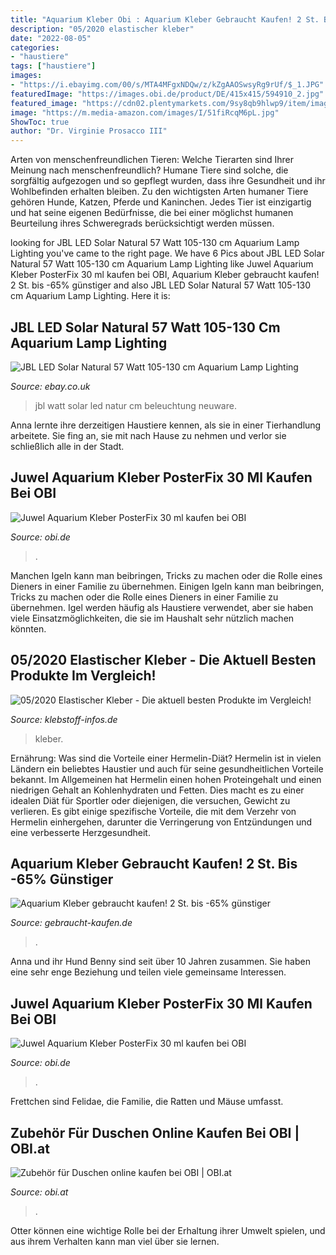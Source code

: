 ```yaml
---
title: "Aquarium Kleber Obi : Aquarium Kleber Gebraucht Kaufen! 2 St. Bis -65% Günstiger"
description: "05/2020 elastischer kleber"
date: "2022-08-05"
categories:
- "haustiere"
tags: ["haustiere"]
images:
- "https://i.ebayimg.com/00/s/MTA4MFgxNDQw/z/kZgAAOSwsyRg9rUf/$_1.JPG"
featuredImage: "https://images.obi.de/product/DE/415x415/594910_2.jpg"
featured_image: "https://cdn02.plentymarkets.com/9sy8qb9hlwp9/item/images/19721/middle/JBL-LED-Solar-Natur-44-Watt-85-110cm-JBL-LED-Solar-Natur-24-Watt-55-80cm-JBL-LED-Solar-Natur-22-Watt-45-70cm-JBL-LED-Solar-Natur-22-Watt-45-70cm-75793-19718-1-19719-19720-19721.jpg"
image: "https://m.media-amazon.com/images/I/51fiRcqM6pL.jpg"
ShowToc: true
author: "Dr. Virginie Prosacco III"
---
```



Arten von menschenfreundlichen Tieren: Welche Tierarten sind Ihrer Meinung nach menschenfreundlich?
Humane Tiere sind solche, die sorgfältig aufgezogen und so gepflegt wurden, dass ihre Gesundheit und ihr Wohlbefinden erhalten bleiben. Zu den wichtigsten Arten humaner Tiere gehören Hunde, Katzen, Pferde und Kaninchen. Jedes Tier ist einzigartig und hat seine eigenen Bedürfnisse, die bei einer möglichst humanen Beurteilung ihres Schweregrads berücksichtigt werden müssen.

	

		
looking for JBL LED Solar Natural 57 Watt 105-130 cm Aquarium Lamp Lighting you've came to the right page. We have 6 Pics about JBL LED Solar Natural 57 Watt 105-130 cm Aquarium Lamp Lighting like Juwel Aquarium Kleber PosterFix 30 ml kaufen bei OBI, Aquarium Kleber gebraucht kaufen! 2 St. bis -65% günstiger and also JBL LED Solar Natural 57 Watt 105-130 cm Aquarium Lamp Lighting. Here it is:
		
    
## JBL LED Solar Natural 57 Watt 105-130 Cm Aquarium Lamp Lighting

<img loading=lazy src="https://cdn02.plentymarkets.com/9sy8qb9hlwp9/item/images/19721/middle/JBL-LED-Solar-Natur-44-Watt-85-110cm-JBL-LED-Solar-Natur-24-Watt-55-80cm-JBL-LED-Solar-Natur-22-Watt-45-70cm-JBL-LED-Solar-Natur-22-Watt-45-70cm-75793-19718-1-19719-19720-19721.jpg" onerror="this.onerror=null;this.src='https://tse1.mm.bing.net/th?id=OIP.UMcXDrGgkeJKST5D0WS6BwHaHa&amp;pid=15.1';" alt="JBL LED Solar Natural 57 Watt 105-130 cm Aquarium Lamp Lighting">

_Source: ebay.co.uk_

>jbl watt solar led natur cm beleuchtung neuware. 

	

Anna lernte ihre derzeitigen Haustiere kennen, als sie in einer Tierhandlung arbeitete. Sie fing an, sie mit nach Hause zu nehmen und verlor sie schließlich alle in der Stadt.

    
## Juwel Aquarium Kleber PosterFix 30 Ml Kaufen Bei OBI

<img loading=lazy src="https://images.obi.de/product/DE/415x415/594910_2.jpg" onerror="this.onerror=null;this.src='https://tse2.mm.bing.net/th?id=OIP.O7Nny-IX2tv3G97PNNecCQAAAA&amp;pid=15.1';" alt="Juwel Aquarium Kleber PosterFix 30 ml kaufen bei OBI">

_Source: obi.de_

>. 

	

Manchen Igeln kann man beibringen, Tricks zu machen oder die Rolle eines Dieners in einer Familie zu übernehmen.
Einigen Igeln kann man beibringen, Tricks zu machen oder die Rolle eines Dieners in einer Familie zu übernehmen. Igel werden häufig als Haustiere verwendet, aber sie haben viele Einsatzmöglichkeiten, die sie im Haushalt sehr nützlich machen könnten.

    
## 05/2020 Elastischer Kleber - Die Aktuell Besten Produkte Im Vergleich!

<img loading=lazy src="https://m.media-amazon.com/images/I/51fiRcqM6pL.jpg" onerror="this.onerror=null;this.src='https://tse1.mm.bing.net/th?id=OIP.55K-KpXHv687ZpTbCSNdAwHaGR&amp;pid=15.1';" alt="05/2020 Elastischer Kleber - Die aktuell besten Produkte im Vergleich!">

_Source: klebstoff-infos.de_

>kleber. 

	

Ernährung: Was sind die Vorteile einer Hermelin-Diät?
Hermelin ist in vielen Ländern ein beliebtes Haustier und auch für seine gesundheitlichen Vorteile bekannt. Im Allgemeinen hat Hermelin einen hohen Proteingehalt und einen niedrigen Gehalt an Kohlenhydraten und Fetten. Dies macht es zu einer idealen Diät für Sportler oder diejenigen, die versuchen, Gewicht zu verlieren. Es gibt einige spezifische Vorteile, die mit dem Verzehr von Hermelin einhergehen, darunter die Verringerung von Entzündungen und eine verbesserte Herzgesundheit.

    
## Aquarium Kleber Gebraucht Kaufen! 2 St. Bis -65% Günstiger

<img loading=lazy src="https://i.ebayimg.com/00/s/MTA4MFgxNDQw/z/kZgAAOSwsyRg9rUf/$_1.JPG" onerror="this.onerror=null;this.src='https://tse1.mm.bing.net/th?id=OIP.l1w6viRc-uWhF87IsBQ45AAAAA&amp;pid=15.1';" alt="Aquarium Kleber gebraucht kaufen! 2 St. bis -65% günstiger">

_Source: gebraucht-kaufen.de_

>. 

	

Anna und ihr Hund Benny sind seit über 10 Jahren zusammen. Sie haben eine sehr enge Beziehung und teilen viele gemeinsame Interessen.

    
## Juwel Aquarium Kleber PosterFix 30 Ml Kaufen Bei OBI

<img loading=lazy src="https://images.obi.de/product/DE/1500x1500/594910_2.jpg" onerror="this.onerror=null;this.src='https://tse4.mm.bing.net/th?id=OIP.AjdKGaBrJ1leye17nC7s_gHaHa&amp;pid=15.1';" alt="Juwel Aquarium Kleber PosterFix 30 ml kaufen bei OBI">

_Source: obi.de_

>. 

	

Frettchen sind Felidae, die Familie, die Ratten und Mäuse umfasst.

    
## Zubehör Für Duschen Online Kaufen Bei OBI | OBI.at

<img loading=lazy src="https://images.obi.at/product/SI/thumb/420188_1.jpg" onerror="this.onerror=null;this.src='https://tse2.mm.bing.net/th?id=OIP.LWAL7ynvuTJmb_ZwKjeK2AAAAA&amp;pid=15.1';" alt="Zubehör für Duschen online kaufen bei OBI | OBI.at">

_Source: obi.at_

>. 

	

Otter können eine wichtige Rolle bei der Erhaltung ihrer Umwelt spielen, und aus ihrem Verhalten kann man viel über sie lernen.

